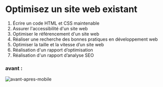 # Optimisez un site web existant

1. Écrire un code HTML et CSS maintenable
2. Assurer l'accessibilité d'un site web
3. Optimiser le référencement d'un site web
4. Réaliser une recherche des bonnes pratiques en développement web
5. Optimiser la taille et la vitesse d’un site web
6. Réalisation d'un rapport d’optimisation
7. Réalisation d'un rapport d’analyse SEO

### avant :

![avant-apres-mobile](https://user-images.githubusercontent.com/95536872/175106239-c58eef1c-afef-439a-a022-fb42673867be.png)
